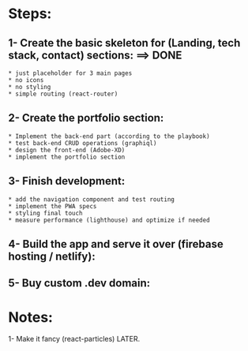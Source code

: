 # Steps:
  ## 1- Create the basic skeleton for (Landing, tech stack, contact) sections: ==> DONE
    * just placeholder for 3 main pages
    * no icons
    * no styling
    * simple routing (react-router)

  ## 2- Create the portfolio section:
    * Implement the back-end part (according to the playbook)
    * test back-end CRUD operations (graphiql)
    * design the front-end (Adobe-XD)
    * implement the portfolio section

  ## 3- Finish development:
    * add the navigation component and test routing
    * implement the PWA specs
    * styling final touch
    * measure performance (lighthouse) and optimize if needed

  ## 4- Build the app and serve it over (firebase hosting / netlify):

  ## 5- Buy custom .dev domain:

# Notes:
  1- Make it fancy (react-particles) LATER.
